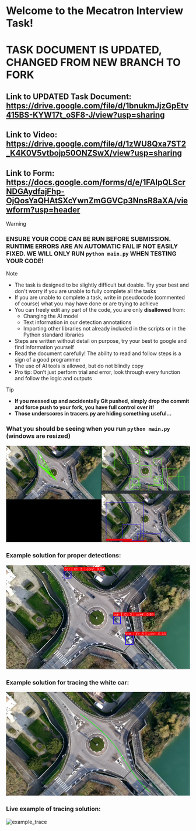 # Welcome to the Mecatron Interview Task!
# TASK DOCUMENT IS UPDATED, CHANGED FROM NEW BRANCH TO FORK
## Link to UPDATED Task Document: https://drive.google.com/file/d/1bnukmJjzGpEtv415BS-KYW17t_oSF8-J/view?usp=sharing
## Link to Video: https://drive.google.com/file/d/1zWU8Qxa7ST2_K4K0V5vtbojp50ONZSwX/view?usp=sharing
## Link to Form: https://docs.google.com/forms/d/e/1FAIpQLScrNDGAydfajFhp-OjQosYaQHAtSXcYwnZmGGVCp3NnsR8aXA/viewform?usp=header

> [!WARNING]
> ### ENSURE YOUR CODE CAN BE RUN BEFORE SUBMISSION. RUNTIME ERRORS ARE AN AUTOMATIC FAIL IF NOT EASILY FIXED. WE WILL ONLY RUN `python main.py` WHEN TESTING YOUR CODE!

> [!NOTE]
> - The task is designed to be slightly difficult but doable. Try your best and don't worry if you are unable to fully complete all the tasks
> - If you are unable to complete a task, write in pseudocode (commented of course) what you may have done or are trying to achieve
> - You can freely edit any part of the code, you are only **disallowed** from:
>   - Changing the AI model
>   - Text information in our detection annotations
>   - Importing other libraries not already included in the scripts or in the Python standard libraries
> - Steps are written without detail on purpose, try your best to google and find information yourself
> - Read the document carefully! The ability to read and follow steps is a sign of a good programmer
> - The use of AI tools is allowed, but do not blindly copy
> - Pro tip: Don’t just perform trial and error, look through every function and follow the logic and outputs

> [!TIP]
> - **If you messed up and accidentally Git pushed, simply drop the commit and force push to your fork, you have full control over it!**
> - **Those underscores in tracers.py are hiding something useful...**

### What you should be seeing when you run `python main.py` (windows are resized)
![example_output](./assets/example_output.jpeg)

### Example solution for proper detections:
![example_detections](./assets/example_detections.png)

### Example solution for tracing the white car:
![example_solution](./assets/example_white.png)

### Live example of tracing solution:
![example_trace](./assets/example_trace.gif)

